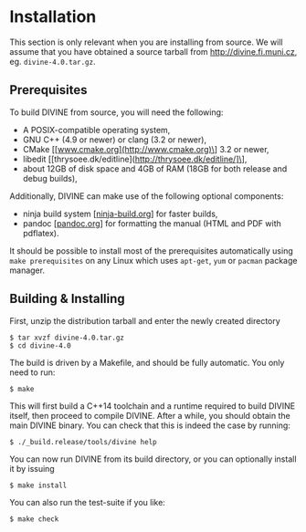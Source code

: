 Installation
============

This section is only relevant when you are installing from source.  We will
assume that you have obtained a source tarball from <http://divine.fi.muni.cz>,
eg. `divine-4.0.tar.gz`.

Prerequisites
-------------

To build DIVINE from source, you will need the following:

* A POSIX-compatible operating system,
* GNU C++ (4.9 or newer) or clang (3.2 or newer),
* CMake \[[www.cmake.org](http://www.cmake.org)\] 3.2 or newer,
* libedit \[[thrysoee.dk/editline](http://thrysoee.dk/editline/]\],
* about 12GB of disk space and 4GB of RAM (18GB for both release and debug
  builds),

Additionally, DIVINE can make use of the following optional components:

* ninja build system \[[ninja-build.org](https://ninja-build.org)\] for faster
  builds,
* pandoc \[[pandoc.org](http://pandoc.org)\] for formatting the manual (HTML
  and PDF with pdflatex).

It should be possible to install most of the prerequisites automatically using
`make prerequisites` on any Linux which uses `apt-get`, `yum` or `pacman`
package manager.

Building & Installing
---------------------

First, unzip the distribution tarball and enter the newly created directory

    $ tar xvzf divine-4.0.tar.gz
    $ cd divine-4.0

The build is driven by a Makefile, and should be fully automatic. You only need
to run:

    $ make

This will first build a C++14 toolchain and a runtime required to build DIVINE
itself, then proceed to compile DIVINE. After a while, you should obtain the
main DIVINE binary. You can check that this is indeed the case by running:

    $ ./_build.release/tools/divine help

You can now run DIVINE from its build directory, or you can optionally install
it by issuing

    $ make install

You can also run the test-suite if you like:

    $ make check

